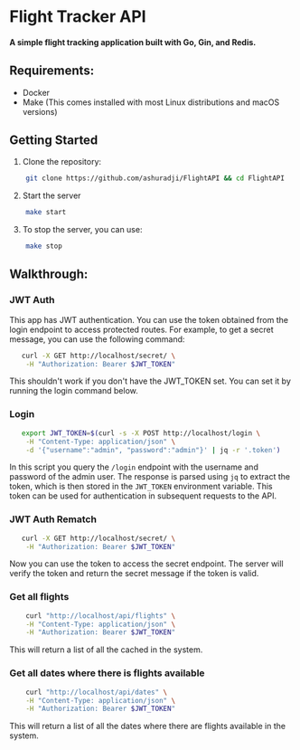 # Flight Tracker API
#### A simple flight tracking application built with Go, Gin, and Redis.

## Requirements:
- Docker
- Make (This comes installed with most Linux distributions and macOS versions)

## Getting Started

1. Clone the repository:
```bash
    git clone https://github.com/ashuradji/FlightAPI && cd FlightAPI
```
2. Start the server
```bash
    make start
```
3. To stop the server, you can use:
```bash
    make stop
```

## Walkthrough:
### JWT Auth
This app has JWT authentication. You can use the token obtained from the login endpoint to access protected routes. For example, to get a secret message, you can use the following command:

```bash
   curl -X GET http://localhost/secret/ \
    -H "Authorization: Bearer $JWT_TOKEN"
```

This shouldn't work if you don't have the JWT_TOKEN set. You can set it by running the login command below.

### Login
```bash
   export JWT_TOKEN=$(curl -s -X POST http://localhost/login \
    -H "Content-Type: application/json" \
    -d '{"username":"admin", "password":"admin"}' | jq -r '.token')
```

In this script you query the `/login` endpoint with the username and password of the admin user. The response is parsed using `jq` to extract the token, which is then stored in the `JWT_TOKEN` environment variable. This token can be used for authentication in subsequent requests to the API.


### JWT Auth Rematch

```bash
   curl -X GET http://localhost/secret/ \
    -H "Authorization: Bearer $JWT_TOKEN"
```

Now you can use the token to access the secret endpoint. The server will verify the token and return the secret message if the token is valid.

### Get all flights
```bash
    curl "http://localhost/api/flights" \
    -H "Content-Type: application/json" \
    -H "Authorization: Bearer $JWT_TOKEN"
```
This will return a list of all the cached in the system.

### Get all dates where there is flights available
```bash
    curl "http://localhost/api/dates" \
    -H "Content-Type: application/json" \
    -H "Authorization: Bearer $JWT_TOKEN" 
``` 
This will return a list of all the dates where there are flights available in the system. 